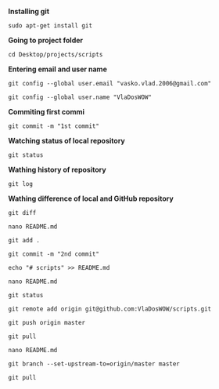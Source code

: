 **Installing git**

`sudo apt-get install git` 

**Going to project folder**

`cd Desktop/projects/scripts`

**Entering email and user name**

`git config --global user.email "vasko.vlad.2006@gmail.com"`

`git config --global user.name "VlaDosWOW"`

**Commiting first commi**

`git commit -m "1st commit"`

**Watching status of local repository**

`git status`

**Wathing history of repository**

`git log`

**Wathing difference of local and GitHub repository**

`git diff`

`nano README.md`

`git add .`

`git commit -m "2nd commit"`

`echo "# scripts" >> README.md`

`nano README.md`

`git status`

`git remote add origin git@github.com:VlaDosWOW/scripts.git`

`git push origin master`

`git pull`

`nano README.md`

`git branch --set-upstream-to=origin/master master`

`git pull`



